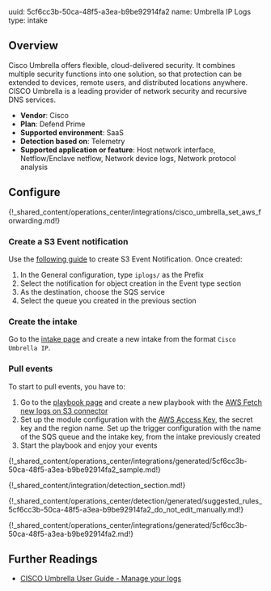 uuid: 5cf6cc3b-50ca-48f5-a3ea-b9be92914fa2
name: Umbrella IP Logs
type: intake

## Overview
Cisco Umbrella offers flexible, cloud-delivered security. It combines multiple security functions into one solution, so that protection can be extended to devices, remote users, and distributed locations anywhere. CISCO Umbrella is a leading provider of network security and recursive DNS services.

- **Vendor**: Cisco
- **Plan**: Defend Prime
- **Supported environment**: SaaS
- **Detection based on**: Telemetry
- **Supported application or feature**: Host network interface, Netflow/Enclave netflow, Network device logs, Network protocol analysis	

## Configure

{!_shared_content/operations_center/integrations/cisco_umbrella_set_aws_forwarding.md!}

### Create a S3 Event notification


Use the [following guide](https://docs.aws.amazon.com/AmazonS3/latest/userguide/enable-event-notifications.html) to create S3 Event Notification.
Once created:

1. In the General configuration, type `iplogs/` as the Prefix
2. Select the notification for object creation in the Event type section
3. As the destination, choose the SQS service
4. Select the queue you created in the previous section

### Create the intake

Go to the [intake page](https://app.sekoia.io/operations/intakes) and create a new intake from the format `Cisco Umbrella IP`.

### Pull events

To start to pull events, you have to: 

1. Go to the [playbook page](https://app.sekoia.io/operations/playbooks) and create a new playbook with the [AWS Fetch new logs on S3 connector](../../../../automate/library/aws.md#fetch-new-logs-on-s3)
2. Set up the module configuration with the [AWS Access Key](https://docs.aws.amazon.com/IAM/latest/UserGuide/id_credentials_access-keys.html), the secret key and the region name. Set up the trigger configuration with the name of the SQS queue and the intake key, from the intake previously created
3. Start the playbook and enjoy your events

{!_shared_content/operations_center/integrations/generated/5cf6cc3b-50ca-48f5-a3ea-b9be92914fa2_sample.md!}


{!_shared_content/integration/detection_section.md!}

{!_shared_content/operations_center/detection/generated/suggested_rules_5cf6cc3b-50ca-48f5-a3ea-b9be92914fa2_do_not_edit_manually.md!}

{!_shared_content/operations_center/integrations/generated/5cf6cc3b-50ca-48f5-a3ea-b9be92914fa2.md!}

## Further Readings
- [CISCO Umbrella User Guide - Manage your logs](https://docs.umbrella.com/deployment-umbrella/docs/setting-up-an-amazon-s3-bucket)
